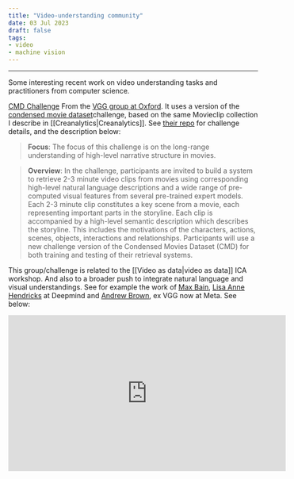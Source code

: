 ```yaml
---
title: "Video-understanding community"
date: 03 Jul 2023
draft: false
tags:
- video
- machine vision
---
```

---

Some interesting recent work on video understanding tasks and practitioners from computer science. 

[CMD Challenge](https://www.robots.ox.ac.uk/~vgg/data/condensed-movies/challenge.html)
From the [VGG group at Oxford](https://www.robots.ox.ac.uk/~vgg/). It uses a version of the [condensed movie dataset](https://www.robots.ox.ac.uk/~vgg/data/condensed-movies/)challenge, based on the same Movieclip collection I describe in [[Creanalytics|Creanalytics]]. See [their repo](https://github.com/m-bain/CondensedMovies-chall) for challenge details, and the description below:

>__Focus__: The focus of this challenge is on the long-range understanding of high-level narrative structure in movies.

>__Overview__: In the challenge, participants are invited to build a system to retrieve 2-3 minute video clips from movies using corresponding high-level natural language descriptions and a wide range of pre-computed visual features from several pre-trained expert models. Each 2-3 minute clip constitutes a key scene from a movie, each representing important parts in the storyline. Each clip is accompanied by a high-level semantic description which describes the storyline. This includes the motivations of the characters, actions, scenes, objects, interactions and relationships. Participants will use a new challenge version of the Condensed Movies Dataset (CMD) for both training and testing of their retrieval systems. 

This group/challenge is related to the [[Video as data|video as data]] ICA workshop. And also to a broader push to integrate natural language and visual understandings. See for example the work of [Max Bain](https://www.maxbain.com/), [Lisa Anne Hendricks](https://lisaanne.github.io/) at Deepmind and [Andrew Brown](https://www.robots.ox.ac.uk/~abrown/), ex VGG now at Meta. See below:

<iframe width="560" height="315" src="https://www.youtube.com/embed/GzIphByhXDc?si=x6PrWLl9fHYJ_wMC" title="YouTube video player" frameborder="0" allow="accelerometer; autoplay; clipboard-write; encrypted-media; gyroscope; picture-in-picture; web-share" referrerpolicy="strict-origin-when-cross-origin" allowfullscreen></iframe>

